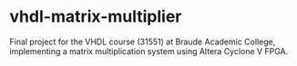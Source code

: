 # vhdl-matrix-multiplier
Final project for the VHDL course (31551) at Braude Academic College, implementing a matrix multiplication system using Altera Cyclone V FPGA.
